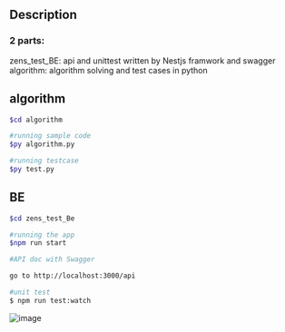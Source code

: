 ## Description

<h3>2 parts: </h3>
    <div>zens_test_BE: api and unittest written by Nestjs framwork and swagger</div>
    <div>algorithm: algorithm solving and test cases in python</div>




## algorithm
```bash
$cd algorithm

#running sample code
$py algorithm.py

#running testcase
$py test.py
```
## BE

```bash
$cd zens_test_Be

#running the app 
$npm run start

#API doc with Swagger 

go to http://localhost:3000/api

#unit test
$ npm run test:watch

```
![image](https://user-images.githubusercontent.com/54878619/224483683-e8eef351-0927-4bf5-a36b-aead29252168.png)

